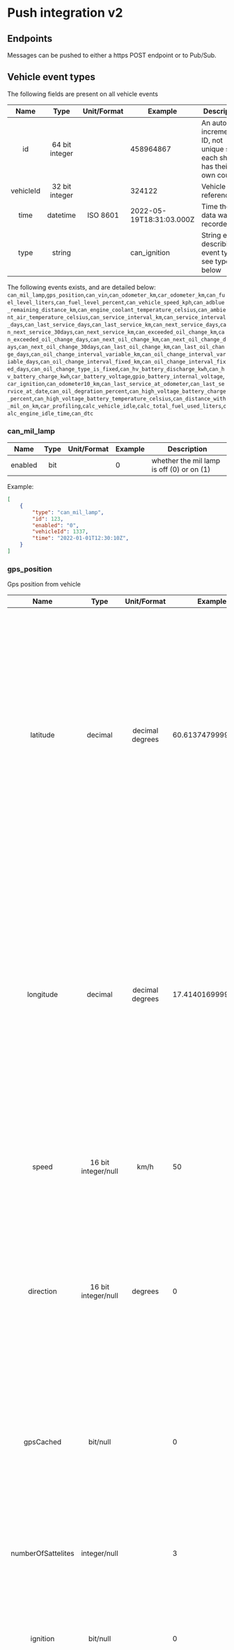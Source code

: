 # Push integration v2

## Endpoints

Messages can be pushed to either a https POST endpoint or to Pub/Sub.

## Vehicle event types 

The following fields are present on all vehicle events

|   Name   |   Type   |  Unit/Format        | Example                  |                   Description                   |
|:--------:|:--------:|:-------------------:|--------------------------|-------------------------------------------------|
| id       | 64 bit integer   |       | 458964867                | An auto incrementing ID, not unique since each shard has their own counter.   |
| vehicleId| 32 bit integer   |       | 324122                   | Vehicle id reference                            |
| time     | datetime | ISO 8601            | 2022-05-19T18:31:03.000Z | Time the data was recorded                      |
| type     | string   |                     | can_ignition             | String enum describing event type, see types below               |

The following events exists, and are detailed below: `can_mil_lamp`,`gps_position`,`can_vin`,`can_odometer_km`,`car_odometer_km`,`can_fuel_level_liters`,`can_fuel_level_percent`,`can_vehicle_speed_kph`,`can_adblue_remaining_distance_km`,`can_engine_coolant_temperature_celsius`,`can_ambient_air_temperature_celsius`,`can_service_interval_km`,`can_service_interval_days`,`can_last_service_days`,`can_last_service_km`,`can_next_service_days`,`can_next_service_30days`,`can_next_service_km`,`can_exceeded_oil_change_km`,`can_exceeded_oil_change_days`,`can_next_oil_change_km`,`can_next_oil_change_days`,`can_next_oil_change_30days`,`can_last_oil_change_km`,`can_last_oil_change_days`,`can_oil_change_interval_variable_km`,`can_oil_change_interval_variable_days`,`can_oil_change_interval_fixed_km`,`can_oil_change_interval_fixed_days`,`can_oil_change_type_is_fixed`,`can_hv_battery_discharge_kwh`,`can_hv_battery_charge_kwh`,`car_battery_voltage`,`gpio_battery_internal_voltage`,`car_ignition`,`can_odometer10_km`,`can_last_service_at_odometer`,`can_last_service_at_date`,`can_oil_degration_percent`,`can_high_voltage_battery_charge_percent`,`can_high_voltage_battery_temperature_celsius`,`can_distance_with_mil_on_km`,`car_profiling`,`calc_vehicle_idle`,`calc_total_fuel_used_liters`,`calc_engine_idle_time`,`can_dtc`

### can_mil_lamp

|   Name   |   Type   |  Unit/Format        | Example                  |                   Description                   |
|:--------:|:--------:|:-------------------:|--------------------------|-------------------------------------------------|
| enabled  | bit      |                     | 0                        | whether the mil lamp is off (0) or on (1)       |

Example:

``` json
[
    {
        "type": "can_mil_lamp",
        "id": 123,
        "enabled": "0",
        "vehicleId": 1337,
        "time": "2022-01-01T12:30:10Z",
    }
]
```
### gps_position

Gps position from vehicle

|   Name   |   Type   |  Unit/Format        | Example                  |                   Description                   |
|:--------:|:--------:|:-------------------:|--------------------------|-------------------------------------------------|
| latitude | decimal   | decimal degrees             | 60.613747999999994       | Latitude of the position. NB: We work with the unaltered coordinates as floats from our GPS sensor, which can have many decimals in the coordinates. However, it should not be expected that the accuracy of the GPS positions from cars is better than around 10m. This accuracy is heavily influenced by factors such as high buildings, heavy tree cover, hills, tunnels, and parking cellars.        |
| longitude| decimal   | decimal degrees            | 17.414016999999998       | Longitude of the position. NB: We work with the unaltered coordinates as floats from our GPS sensor, which can have many decimals in the coordinates. However, it should not be expected that the accuracy of the GPS positions from cars is better than around 10m. This accuracy is heavily influenced by factors such as high buildings, heavy tree cover, hills, tunnels, and parking cellars.       |
| speed    | 16 bit integer/null   | km/h      | 50                       | The travelling speed of the vehicle when the position was recorded. This value is only available for vendor `traffilog`.      |
| direction| 16 bit integer/null   | degrees      | 0                        | The degree in which the vehicle is travelling (between 0 to 360, where both 0 and 360 is north). This value may be null in cases where speed is 0, as the travelling direction of the vehicle cannot be calculated between the last two positions.       |
| gpsCached | bit/null   |                     | 0                        | Whether the data point is an old data point, which has been cached on the unit. Note: We may omit data points where gpsCached=1 in the future. This value is only available for vendor `traffilog`.       |
| numberOfSattelites| integer/null   |                     | 3                        | How many satellites that was available when the data point was recorded. This value is only available for vendor `traffilog`.      |
| ignition | bit/null   |                     | 0                        | Whether the vehicle had an ignition when the data point was recorded.. This value is only available for vendor `traffilog`.      |
| altHAE | integer/null   |                     | 74                        | From [gpsd documentation](https://gpsd.gitlab.io/gpsd/gpsd_json.html): "Altitude, height above ellipsoid, in meters. Probably WGS84." This value is only available for vendor `cc`.      |
| eph | integer/null   |                     | 2                        | From [gpsd documentation](https://gpsd.gitlab.io/gpsd/gpsd_json.html): "Estimated horizontal Position (2D) Error in meters. Also known as Estimated Position Error (epe). Certainty unknown." This value is only available for vendor `cc`.      |
| hdop | integer/null   |                     | 0                        | From [gpsd documentation](https://gpsd.gitlab.io/gpsd/gpsd_json.html): "Horizontal dilution of precision, a dimensionless factor which should be multiplied by a base UERE to get a circular error estimate." This value is only available for vendor `cc`.      |

Example:

``` json
[
  {
    "type": "gps_position",
    "id": 157659647,
    "vehicleId": 228745,
    "time": "2022-10-12T07:06:45.000Z",
    "latitude": 60.613747999999994,
    "longitude": 17.414016999999998,
    "speed": 3,
    "direction": 0,
    "gpsCached": 0,
    "ignition": 1,
    "numberOfSatellites": 7
  }
]
```
### can_vin

The vin from the vehicle

|   Name   |   Type   |  Unit/Format        | Example                  |                   Description                   |
|:--------:|:--------:|:-------------------:|--------------------------|-------------------------------------------------|
| vin      | string   |                     | ZAR94000007021883        | the vehicle's vin       |

Example:

``` json
[
    {
        "type": "can_vin",
        "id": 433642,
        "vin": "ZAR94000007021883",
        "vehicleId": 1337,
        "time": "2022-01-01T12:30:10Z",
    }
]
```
### can_odometer_km

The odometer from the CAN of the vehicle in kilometers

|   Name   |   Type   |  Unit/Format        | Example                  |                   Description                   |
|:--------:|:--------:|:-------------------:|--------------------------|-------------------------------------------------|
| odometer | integer   |  whole km            | 94636                    | odometer in whole km       |

Example:

``` json
[
    {
        "type": "car_odometer_km",
        "id": 433642,
        "odometer": 94636,
        "vehicleId": 1337,
        "time": "2022-01-01T12:30:10Z",
    }
]
```
### car_odometer_km

The odometer from the vehicle in kilometers, from can or gps

|   Name   |   Type   |  Unit/Format        | Example                  |                   Description                   |
|:--------:|:--------:|:-------------------:|--------------------------|-------------------------------------------------|
| odometer | decimal   |  km            | 94636.363                    | odometer in km       |

Example:

``` json
[
    {
        "type": "car_odometer_km",
        "id": 433642,
        "odometer": 94636,
        "vehicleId": 1337,
        "time": "2022-01-01T12:30:10Z",
    }
]
```
### can_fuel_level_liters

The fuel level of the car in whole liters

|   Name   |   Type   |  Unit/Format        | Example                  |                   Description                   |
|:--------:|:--------:|:-------------------:|--------------------------|-------------------------------------------------|
| liter    | integer   | whole liters             | 34                       | amount of liters of fuel in the vehicle     |

Example:

``` json
[
    {
        "type": "can_fuel_level_liters",
        "id": 433642,
        "liter": 34,
        "vehicleId": 1337,
        "time": "2022-01-01T12:30:10Z",
    }
]
```
### can_fuel_level_percent

The fuel level in percent in the vehicle

|   Name   |   Type   |  Unit/Format        | Example                  |                   Description                   |
|:--------:|:--------:|:-------------------:|--------------------------|-------------------------------------------------|
| percent  | integer   | percent             | 68                       | percentage of fuel left in the car       |

Example:

``` json
[
    {
        "type": "can_fuel_level_percent",
        "id": 433642,
        "percent": 68,
        "vehicleId": 1337,
        "time": "2022-01-01T12:30:10Z",
    }
]
```
### can_vehicle_speed_kph

The vehicle speed in kilometers per hour

|   Name   |   Type   |  Unit/Format        | Example                  |                   Description                   |
|:--------:|:--------:|:-------------------:|--------------------------|-------------------------------------------------|
| speed    | decimal   | km/h             | 110.54                   | speed in km/h       |

Example:

``` json
[
    {
        "type": "can_vehicle_speed_kph",
        "id": 433642,
        "speed": 110.54,
        "vehicleId": 1337,
        "time": "2022-01-01T12:30:10Z",
    }
]
```
### can_adblue_remaining_distance_km

How many kilometers can be driven with the current adblue

|   Name   |   Type   |  Unit/Format        | Example                  |                   Description                   |
|:--------:|:--------:|:-------------------:|--------------------------|-------------------------------------------------|
| km       | integer   | km             | 14154                    | kilometers current adblue will last       |

Example:

``` json
[
    {
        "type": "can_adblue_remaining_distance_km",
        "id": 433642,
        "km": 14154,
        "vehicleId": 1337,
        "time": "2022-01-01T12:30:10Z",
    }
]
```
### can_engine_coolant_temperature_celsius

The engine coolant temperature in degrees celsius

|   Name   |   Type   |  Unit/Format        | Example                  |                   Description                   |
|:--------:|:--------:|:-------------------:|--------------------------|-------------------------------------------------|
| celsius  | intger   | celsius           | 75                        | temperature celsius degrees       |

Example:

``` json
[
    {
        "type": "can_engine_coolant_temperature_celsius",
        "id": 433642,
        "celsius": 75,
        "vehicleId": 1337,
        "time": "2022-01-01T12:30:10Z",
    }
]
```
### can_ambient_air_temperature_celsius

The temperature outside the car in degrees celsius

|   Name   |   Type   |  Unit/Format        | Example                  |                   Description                   |
|:--------:|:--------:|:-------------------:|--------------------------|-------------------------------------------------|
| celsius    | decimal   | celsius                    | 10.50                        | outside temperature in degrees celsius       |

Example:

``` json
[
    {
        "type": "can_ambient_air_temperature_celsius",
        "id": 433642,
        "celsius": 10.50,
        "vehicleId": 1337,
        "time": "2022-01-01T12:30:10Z",
    }
]
```
### can_service_interval_km

The car's service interval in km

|   Name   |   Type   |  Unit/Format        | Example                  |                   Description                   |
|:--------:|:--------:|:-------------------:|--------------------------|-------------------------------------------------|
| serviceIntervalInKm    | integer   | km                    | 30000                        | car service interval in km       |

Example:

``` json
[
    {
        "type": "can_service_interval_km",
        "id": 433642,
        "serviceIntervalInKm": 30000,
        "vehicleId": 1337,
        "time": "2022-01-01T12:30:10Z",
    }
]
```
### can_service_interval_days

The car's service interval in days

|   Name   |   Type   |  Unit/Format        | Example                  |                   Description                   |
|:--------:|:--------:|:-------------------:|--------------------------|-------------------------------------------------|
| serviceIntervalInDays    | integer   | days                    | 730                        | car service interval in days       |

Example:

``` json
[
    {
        "type": "can_service_interval_days",
        "id": 433642,
        "serviceIntervalInDays": 730,
        "vehicleId": 1337,
        "time": "2022-01-01T12:30:10Z",
    }
]
```
### can_last_service_days

Amount of days since last service

|   Name   |   Type   |  Unit/Format        | Example                  |                   Description                   |
|:--------:|:--------:|:-------------------:|--------------------------|-------------------------------------------------|
| daysSinceLastService    | integer   | days                    | 207                        | days since last service       |

Example:

``` json
[
    {
        "type": "can_last_service_days",
        "id": 433642,
        "daysSinceLastService": 207,
        "vehicleId": 1337,
        "time": "2022-01-01T12:30:10Z",
    }
]
```
### can_last_service_km

Amount of km since last service

|   Name   |   Type   |  Unit/Format        | Example                  |                   Description                   |
|:--------:|:--------:|:-------------------:|--------------------------|-------------------------------------------------|
| kmSinceLastService    | integer   |  km                   | 14700                        | km since last service       |

Example:

``` json
[
    {
        "type": "can_last_service_km",
        "id": 433642,
        "kmSinceLastService": 14700,
        "vehicleId": 1337,
        "time": "2022-01-01T12:30:10Z",
    }
]
```
### can_next_service_days

Days until next service

|   Name   |   Type   |  Unit/Format        | Example                  |                   Description                   |
|:--------:|:--------:|:-------------------:|--------------------------|-------------------------------------------------|
| days    | integer   | days                    | 28                        | number of days till next service       |

Example:

``` json
[
    {
        "type": "can_next_service_days",
        "id": 433642,
        "days": 28,
        "vehicleId": 1337,
        "time": "2022-01-01T12:30:10Z",
    }
]
```
### can_next_service_30days

Days until next service in 30 day increments

|   Name   |   Type   |  Unit/Format        | Example                  |                   Description                   |
|:--------:|:--------:|:-------------------:|--------------------------|-------------------------------------------------|
| days    | integer   | days                     | 390                        | number of days till next service       |

Example:

``` json
[
    {
        "type": "can_next_service_30days",
        "id": 433642,
        "days": 390,
        "vehicleId": 1337,
        "time": "2022-01-01T12:30:10Z",
    }
]
```
### can_next_service_km

Kilometers until next service

|   Name   |   Type   |  Unit/Format        | Example                  |                   Description                   |
|:--------:|:--------:|:-------------------:|--------------------------|-------------------------------------------------|
| km    | integer   | km                    | 4700                        | number of km till next service       |

Example:

``` json
[
    {
        "type": "can_next_service_km",
        "id": 433642,
        "km": 4700,
        "vehicleId": 1337,
        "time": "2022-01-01T12:30:10Z",
    }
]
```
### can_exceeded_oil_change_km

Kilometers driven after oil service should have been done

|   Name   |   Type   |  Unit/Format        | Example                  |                   Description                   |
|:--------:|:--------:|:-------------------:|--------------------------|-------------------------------------------------|
| km    | integer   | km                    | 380                        | km driven after oil service should have been done       |

Example:

``` json
[
    {
        "type": "can_exceeded_oil_change_km",
        "id": 433642,
        "km": 380,
        "vehicleId": 1337,
        "time": "2022-01-01T12:30:10Z",
    }
]
```
### can_exceeded_oil_change_days

Days passed after oil service should have been done

|   Name   |   Type   |  Unit/Format        | Example                  |                   Description                   |
|:--------:|:--------:|:-------------------:|--------------------------|-------------------------------------------------|
| days    | integer   | days                    | 0                        | number of days after oil service should have been done       |

Example:

``` json
[
    {
        "type": "can_exceeded_oil_change_days",
        "id": 433642,
        "days": "0",
        "vehicleId": 1337,
        "time": "2022-01-01T12:30:10Z",
    }
]
```
### can_next_oil_change_km

Kilometers until next oil service

|   Name   |   Type   |  Unit/Format        | Example                  |                   Description                   |
|:--------:|:--------:|:-------------------:|--------------------------|-------------------------------------------------|
| nextOilChangeInKm    | integer   | km                    | 13100                        | km till next oil service       |

Example:

``` json
[
    {
        "type": "can_next_oil_change_km",
        "id": 433642,
        "nextOilChangeInKm": 13100,
        "vehicleId": 1337,
        "time": "2022-01-01T12:30:10Z",
    }
]
```
### can_next_oil_change_days

Days until next oil service

|   Name   |   Type   |  Unit/Format        | Example                  |                   Description                   |
|:--------:|:--------:|:-------------------:|--------------------------|-------------------------------------------------|
| nextOilChangeInDays | integer   | days                    | 290                        | days till next oil service       |

Example:

``` json
[
    {
        "type": "can_next_oil_change_days",
        "id": 433642,
        "nextOilChangeInDays": 290,
        "vehicleId": 1337,
        "time": "2022-01-01T12:30:10Z",
    }
]
```
### can_next_oil_change_30days

Days until next oil service in 30 day increments

|   Name   |   Type   |  Unit/Format        | Example                  |                   Description                   |
|:--------:|:--------:|:-------------------:|--------------------------|-------------------------------------------------|
| nextOilChangeInDays    | integer   | days            | 300                        | days till next oil service in 30 days increments       |

Example:

``` json
[
    {
        "type": "can_next_oil_change_30days",
        "id": 433642,
        "nextOilChangeInDays": 300,
        "vehicleId": 1337,
        "time": "2022-01-01T12:30:10Z",
    }
]
```
### can_last_oil_change_km

Km since last oil service

|   Name   |   Type   |  Unit/Format        | Example                  |                   Description                   |
|:--------:|:--------:|:-------------------:|--------------------------|-------------------------------------------------|
| km    | integer   | km                    | 4144                        | km since last oil service       |

Example:

``` json
[
    {
        "type": "can_last_oil_change_km",
        "id": 433642,
        "km": 4144,
        "vehicleId": 1337,
        "time": "2022-01-01T12:30:10Z",
    }
]
```
### can_last_oil_change_days

Days since last oil service

|   Name   |   Type   |  Unit/Format        | Example                  |                   Description                   |
|:--------:|:--------:|:-------------------:|--------------------------|-------------------------------------------------|
| days    | integer   | days                    | 46                        | days since last oil service       |

Example:

``` json
[
    {
        "type": "can_last_oil_change_days",
        "id": 433642,
        "days": 46,
        "vehicleId": 1337,
        "time": "2022-01-01T12:30:10Z",
    }
]
```
### can_oil_change_interval_variable_km

The maximum number of km between oil service for variable oil service

|   Name   |   Type   |  Unit/Format        | Example                  |                   Description                   |
|:--------:|:--------:|:-------------------:|--------------------------|-------------------------------------------------|
| km    | integer   | km                    | 30000                        | max number of km between oil service       |

Example:

``` json
[
    {
        "type": "can_oil_change_interval_variable_km",
        "id": 433642,
        "km": 30000,
        "vehicleId": 1337,
        "time": "2022-01-01T12:30:10Z",
    }
]
```
### can_oil_change_interval_variable_days

The maximum number of days between oil service for variable oil service
|   Name   |   Type   |  Unit/Format        | Example                  |                   Description                   |
|:--------:|:--------:|:-------------------:|--------------------------|-------------------------------------------------|
| days    | integer   | days                    | 730                | max number of days between oil service       |

Example:

``` json
[
    {
        "type": "can_oil_change_interval_variable_days",
        "id": 433642,
        "days": 730,
        "vehicleId": 1337,
        "time": "2022-01-01T12:30:10Z",
    }
]
```
### can_oil_change_interval_fixed_km

The number of km between oil service for fixed oil service

|   Name   |   Type   |  Unit/Format        | Example                  |                   Description                   |
|:--------:|:--------:|:-------------------:|--------------------------|-------------------------------------------------|
| km    | integer   | km                    | 15000                | number of km between oil service       |

Example:

``` json
[
    {
        "type": "can_oil_change_interval_fixed_km",
        "id": 433642,
        "km": 15000,
        "vehicleId": 1337,
        "time": "2022-01-01T12:30:10Z",
    }
]
```
### can_oil_change_interval_fixed_days

The number of days between oil service for fixed oil service

|   Name   |   Type   |  Unit/Format        | Example                  |                   Description                   |
|:--------:|:--------:|:-------------------:|--------------------------|-------------------------------------------------|
| days    | integer   | days                    | 365                        | number of days between oil service       |

Example:

``` json
[
    {
        "type": "can_oil_change_interval_fixed_days",
        "id": 433642,
        "days": 365,
        "vehicleId": 1337,
        "time": "2022-01-01T12:30:10Z",
    }
]
```
### can_oil_change_type_is_fixed

Whether oil service is fixed or variable

|   Name   |   Type   |  Unit/Format        | Example                  |                   Description                   |
|:--------:|:--------:|:-------------------:|--------------------------|-------------------------------------------------|
| value    | integer  |                     | 1                        | whether the oil service is fixed (1) or not (2) |

Example:

``` json
[
    {
        "type": "can_oil_change_type_is_fixed",
        "id": 433642,
        "value": 1,
        "vehicleId": 1337,
        "time": "2022-01-01T12:30:10Z",
    }
]
```
### can_hv_battery_discharge_kwh 

Current discharging rate of high voltage battery

|   Name   |   Type   |  Unit/Format        | Example                  |                   Description                   |
|:--------:|:--------:|:-------------------:|--------------------------|-------------------------------------------------|
| kwh    | decimal   | kwh                    | -1285.192              | current discharge rate of high voltage battery       |

Example:

``` json
[
    {
        "type": "can_hv_battery_discharge_kwh",
        "id": 433642,
        "kwh": 0,
        "vehicleId": 1337,
        "time": "2022-01-01T12:30:10Z",
    }
]
```
### can_hv_battery_charge_kwh 

Current charging rate of high voltage battery

|   Name   |   Type   |  Unit/Format        | Example                  |                   Description                   |
|:--------:|:--------:|:-------------------:|--------------------------|-------------------------------------------------|
| kwh    | decimal   | kwh                    | 1566.202                 | current charge rate of high voltage battery       |

Example:

``` json
[
    {
        "type": "can_hv_battery_charge_kwh",
        "id": 433642,
        "kwh": 1566.202,
        "vehicleId": 1337,
        "time": "2022-01-01T12:30:10Z",
    }
]
```

### car_battery_voltage

Car's battery voltage

|   Name   |   Type   |  Unit/Format        | Example                  |                   Description                   |
|:--------:|:--------:|:-------------------:|--------------------------|-------------------------------------------------|
| voltage    | decimal   | volt                    | 3.989                        | voltage of the car's battery       |

Example:

``` json
[
    {
        "type": "car_battery_voltage",
        "id": 433642,
        "voltage": 3.989,
        "vehicleId": 1337,
        "time": "2022-01-01T12:30:10Z",
    }
]
```
### gpio_battery_internal_voltage

Unit internal battery voltage

|   Name   |   Type   |  Unit/Format        | Example                  |                   Description                   |
|:--------:|:--------:|:-------------------:|--------------------------|-------------------------------------------------|
| voltage    | decimal   | volt                    | 4.016                        | voltage of the internal battery       |

Example:

``` json
[
    {
        "type": "gpio_battery_internal_voltage",
        "id": 433642,
        "voltage": 4.016,
        "vehicleId": 1337,
        "time": "2022-01-01T12:30:10Z",
    }
]
```
### car_ignition

Ignition on/off

|   Name   |   Type   |  Unit/Format        | Example                  |                   Description                   |
|:--------:|:--------:|:-------------------:|--------------------------|-------------------------------------------------|
| enabled  | bit   |                     | 0                        | whether the ignition is off (0) or on (1)       |

Example:

``` json
[
    {
        "type": "can_ignition",
        "enabled": 0,
        "carId": "1337",
        "time": "2022-01-01T12:30:10Z",
    }
]
```
### can_odometer10_km

Odometer from CAN in 10 km increments

|   Name   |   Type   |  Unit/Format        | Example                  |                   Description                   |
|:--------:|:--------:|:-------------------:|--------------------------|-------------------------------------------------|
| odometer    | integer   | km             | 67740                    | odometer in 10 km increments       |

Example:

``` json
[
    {
        "type": "can_odometer10_km",
        "id": 433642,
        "odometer": 67740,
        "vehicleId": 1337,
        "time": "2022-01-01T12:30:10Z",
    }
]
```
### can_last_service_at_odometer

The odometer at the latest service

|   Name   |   Type   |  Unit/Format        | Example                  |                   Description                   |
|:--------:|:--------:|:-------------------:|--------------------------|-------------------------------------------------|
| km    | integer   | km             | 115446                        | odometer in km at latest service       |

Example:

``` json
[
    {
        "type": "can_last_service_at_odometer",
        "id": 433642,
        "km": 115446,
        "vehicleId": 1337,
        "time": "2022-01-01T12:30:10Z",
    }
]
```
### can_last_service_at_date

The date at the latest service

|   Name   |   Type   |  Unit/Format        | Example                  |                   Description                   |
|:--------:|:--------:|:-------------------:|--------------------------|-------------------------------------------------|
| date    | string   | YYYY-MM-DD                    | 2014-01-03                        | date at the latest service       |

Example:

``` json
[
    {
        "type": "can_last_service_at_date",
        "id": 433642,
        "date": "2014-01-03",
        "vehicleId": 1337,
        "time": "2022-01-01T12:30:10Z",
    }
]
```
### can_oil_degration_percent

How many percent the oil has degraded

|   Name   |   Type   |  Unit/Format        | Example                  |                   Description                   |
|:--------:|:--------:|:-------------------:|--------------------------|-------------------------------------------------|
| percent    | integer   | percent                    | 5                        | oil degration in percent       |

Example:

``` json
[
    {
        "type": "can_oil_degration_percent",
        "id": 433642,
        "percent": 0,
        "vehicleId": 1337,
        "time": "2022-01-01T12:30:10Z",
    }
]
```
### can_high_voltage_battery_charge_percent

High voltage battery charge in percent

|   Name   |   Type   |  Unit/Format        | Example                  |                   Description                   |
|:--------:|:--------:|:-------------------:|--------------------------|-------------------------------------------------|
| percent    | integer   | percent                    | 97                        | high voltage battery charge percent       |

Example:

``` json
[
    {
        "type": "can_high_voltage_battery_charge_percent",
        "id": 433642,
        "percent": 97,
        "vehicleId": 1337,
        "time": "2022-01-01T12:30:10Z",
    }
]
```
### can_high_voltage_battery_temperature_celsius

High voltage battery temperature in celsius

|   Name   |   Type   |  Unit/Format        | Example                  |                   Description                   |
|:--------:|:--------:|:-------------------:|--------------------------|-------------------------------------------------|
| celsius    | decimal   | celsius                    | 22.5                        | high voltage battery temperature in celsius       |

Example:

``` json
[
    {
        "type": "can_high_voltage_battery_temperature_celsius",
        "id": 433642,
        "celsius": 22.5,
        "vehicleId": 1337,
        "time": "2022-01-01T12:30:10Z",
    }
]
```
### can_distance_with_mil_on_km

Distance driven with MIL lamp on in km

|   Name   |   Type   |  Unit/Format        | Example                  |                   Description                   |
|:--------:|:--------:|:-------------------:|--------------------------|-------------------------------------------------|
| km    | integer   | km                    | 4352                        | distance driven with MIL lamp on in km       |

Example:

``` json
[
    {
        "type": "can_distance_with_mil_on_km",
        "id": 433642,
        "km": 4352,
        "vehicleId": 1337,
        "time": "2022-01-01T12:30:10Z",
    }
]
```

### car_profiling

Each unit is instrumented with a gsensor that monitors the gravitational force on the car. The g-force has to be minimum 0.2 before it's getting reported by the unit.

|         Name         |   Type   |  Unit/Format                                         | Example               |                   Description                                                       |
|:--------------------:|:--------:|:----------------------------------------------------:|-----------------------|-------------------------------------------------------------------------------------|
|        gForce        | decimal  | ratio in g's                                         | 0.24                   | [gravitational force](https://en.wikipedia.org/wiki/G-force) experienced by the car |
|       direction      | string   | `acceleration`, `brake`, `turn_left`, `turn_right` appended with `_low`, `_medium`, or `_high` | `acceleration_medium`        | the direction that caused the change in gravity and a classification       |

Example:

``` json
[
    {
        "type": "car_profiling",
        "id": 433642,
        "gForce": 0.24,
        "direction": "acceleration_medium",
        "vehicleId": 1337,
        "time": "2022-01-01T12:30:10Z",
    }
]
```
### calc_vehicle_idle

|   Name   |   Type   |  Unit/Format        | Example                  |                   Description                   |
|:--------:|:--------:|:-------------------:|--------------------------|-------------------------------------------------|
| idling    | bit   |                     | 0                        | whether the vehicle is idling (1) or not (0)       |

Example:

``` json
[
    {
        "type": "calc_vehicle_idle",
        "id": 433642,
        "idling": 0,
        "vehicleId": 1337,
        "time": "2022-01-01T12:30:10Z",
    }
]
```

### calc_total_fuel_used_liters

Total liters of fuel used by the vehicle

|   Name   |   Type   |  Unit/Format        | Example                  |                   Description                   |
|:--------:|:--------:|:-------------------:|--------------------------|-------------------------------------------------|
| value    | decimal   | liters                    | 1844.2                        | how many liters of fuel the vehicle has used       |

Example:

``` json
[
    {
        "type": "calc_total_fuel_used_liters",
        "id": 433642,
        "value": 0,
        "vehicleId": 1337,
        "time": "2022-01-01T12:30:10Z",
    }
]
```
### calc_engine_idle_time

How long the vehicle has idled in a row

|   Name   |   Type   |  Unit/Format        | Example                  |                   Description                   |
|:--------:|:--------:|:-------------------:|--------------------------|-------------------------------------------------|
| idleTime    | integer   | seconds                    | 155                        | idling time in seconds       |

Example:

``` json
[
    {
        "type": "calc_engine_idle_time",
        "id": 433642,
        "idleTime": 155,
        "vehicleId": 1337,
        "time": "2022-01-01T12:30:10Z",
    }
]
```
### can_dtc

Raw vehicle diagnostic codes

|   Name   |   Type   |  Unit/Format        | Example                  |                   Description                   |
|:--------:|:--------:|:-------------------:|--------------------------|-------------------------------------------------|
| code    | string   | DTC code in hex                    | 0001CB                        | remote diagnostic info on the vehicle       |
| diff    | string/null   | `remove`, `change`, `add` | `add`                        | whether the DTC code has been added, changed or removed       |
| status    | string/null   | status byte in hex  | 08                        | status byte of the dtc code       |
| rxId    | string/null   |                     | 77D                        | the id requested on the canbus       |
| txId    | string   |                     | 713                        | listen for response from the ecu on this id on the canbus       |
| transport    | string   | `ISOTP`, `TP2`, `ISOTP-NOPAD`,                     | `ISOTP`             | the transport protocol used to communicate with the ecu       |
| application    | string   | `UDS`, `KWP2000`,                     | `UDS`                        | the application protocol used to communicate with the ecu       |
| ecu    | string/null   | `engine`, `aircondition`, `brakes`, `central_electrics`, `driver_door`, `engine`, `gateway`, `instruments`, `transmission` | `engine`                        | from which ecu the dtc is from       |
| type    | string   | `vag`, `j2012`                    | `vag`                        | the format of the error code       |
| rxLocalId    | string/null   |                     | null                        | local id requested on the canbus       |
| txLocalId    | string/null   |                     | null                        | local id to listen for response on the canbus       |
| serviceAndDid    | string/null   | service and dids in hex   | 1902FF    | the service requested and the parameters       |
| useFunctionalAdressing    | bit/null   |                     | null                        | use functional adressing (1) or not (0)      |
| sessionType    | string/null   |                     | 01                        | session type       |

Example:

``` json
[
    {
        "type": "can_dtc",
        "id": 433642,
        "code": "00430e",
        "diff": "change",
        "status": "68",
        "rxId": "7E8",
        "txId": "7E0",
        "transport": "ISOTP",
        "application": "UDS",
        "ecu": "engine",
        "type": "vag",
        "rxLocalId": null,
        "txLocalId": null,
        "serviceAndDid": "19028C",
        "useFunctionalAdressing": null,
        "sessionType": "01",
        "vehicleId": 1337,
        "time": "2022-01-01T12:30:10Z",
    }
]
```

## Unit event types 

The following fields are present on all unit events

|   Name   |   Type   |  Unit/Format        | Example                  |                   Description                   |
|:--------:|:--------:|:-------------------:|--------------------------|-------------------------------------------------|
| id       | 64 bit integer   |       | 458964867                | An auto incrementing ID, not unique since each shard has their own counter.   |
| unitProvider| string   |       | `cc`, `traffilog`                   | The provider of the unit                            |
| unitSerial     | string |             | 112cc24e0a3391d2 | The serial of the unit                      |
| time     | datetime | ISO 8601            | 2022-05-19T18:31:03.000Z | Time the data was recorded                      |
| type     | string   |                     | can_ignition             | String enum describing event type, see below               |

The following events exists, and are detailed below: `gpio_battery_external_disconnect`,`can_engine_code`


### gpio_battery_external_disconnect

|   Name   |   Type   |  Unit/Format        | Example                  |                   Description                   |
|:--------:|:--------:|:-------------------:|--------------------------|-------------------------------------------------|
| disconnected    | bit   |                     | 0                        | whether the unit was connected (0) or disconnected (1)       |

Example:

``` json
[
    {
        "type": "gpio_battery_external_disconnect",
        "id": 433642,
        "disconnected": 0,
        "unitProvider": "cc",
        "unitSerial": "112cc24e0a3391d2",
        "time": "2022-01-01T12:30:10Z",
    }
]
```
### can_engine_code

Engine code of the car

|   Name   |   Type   |  Unit/Format        | Example                  |                   Description                   |
|:--------:|:--------:|:-------------------:|--------------------------|-------------------------------------------------|
| engineCode    | string   |                     | DFBA                        | the engine code of the car       |

Example:

``` json
[
    {
        "type": "can_engine_code",
        "id": 433642,
        "engineCode": "DFBA",
        "unitProvider": "cc",
        "unitSerial": "112cc24e0a3391d2",
        "time": "2022-01-01T12:30:10Z",
    }
]
```